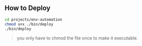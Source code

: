 ## How to Deploy

```sh
cd projects/env-automation
chmod u+x ./bin/deploy
./bin/deploy
```

> you only have to chmod the file once to make it executable.
